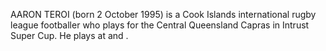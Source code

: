 AARON TEROI (born 2 October 1995) is a Cook Islands international rugby league footballer who plays for the Central Queensland Capras in Intrust Super Cup. He plays at and .
